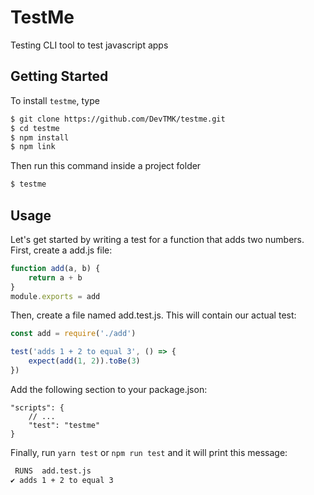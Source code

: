 # TestMe

Testing CLI tool to test javascript apps

## Getting Started

To install `testme`, type

```bash
$ git clone https://github.com/DevTMK/testme.git
$ cd testme
$ npm install
$ npm link
```

Then run this command inside a project folder

```bash
$ testme
```

## Usage

Let's get started by writing a test for a function that adds two numbers. First, create a add.js file:

```javascript
function add(a, b) {
	return a + b
}
module.exports = add
```

Then, create a file named add.test.js. This will contain our actual test:

```javascript
const add = require('./add')

test('adds 1 + 2 to equal 3', () => {
	expect(add(1, 2)).toBe(3)
})
```

Add the following section to your package.json:

```jsonc
"scripts": {
	// ...
	"test": "testme"
}
```

Finally, run `yarn test` or `npm run test` and it will print this message:

```bash
 RUNS  add.test.js
✔ adds 1 + 2 to equal 3
```
